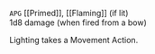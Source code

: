 `APG`
[[Primed]], [[Flaming]] (if lit)<br>1d8 damage (when fired from a bow)

Lighting takes a Movement Action.